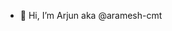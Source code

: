 - 👋 Hi, I’m Arjun aka @aramesh-cmt

<!---
aramesh-cmt/aramesh-cmt is a ✨ special ✨ repository because its `README.md` (this file) appears on your GitHub profile.
You can click the Preview link to take a look at your changes.
--->
